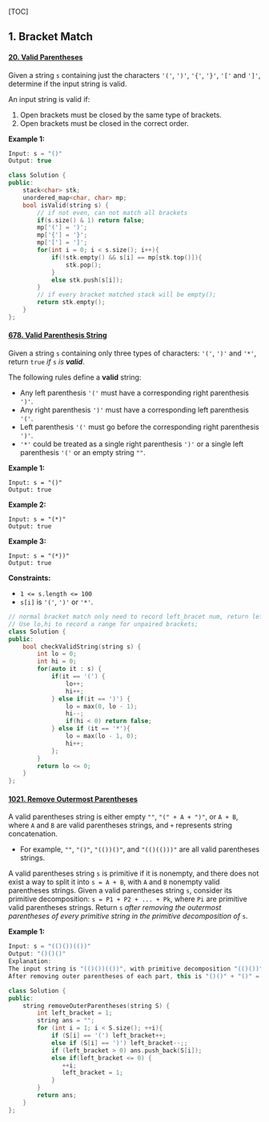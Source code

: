 [TOC]

## 1. Bracket Match

#### [20. Valid Parentheses](https://leetcode-cn.com/problems/valid-parentheses/)

Given a string `s` containing just the characters `'('`, `')'`, `'{'`, `'}'`, `'['` and `']'`, determine if the input string is valid.

An input string is valid if:

1. Open brackets must be closed by the same type of brackets.
2. Open brackets must be closed in the correct order.

**Example 1:**

```c++
Input: s = "()"
Output: true
```

```c++
class Solution {
public:
    stack<char> stk;
    unordered_map<char, char> mp;
    bool isValid(string s) {
        // if not even, can not match all brackets
        if(s.size() & 1) return false;
        mp['('] = ')';
        mp['{'] = '}';
        mp['['] = ']';
        for(int i = 0; i < s.size(); i++){
            if(!stk.empty() && s[i] == mp[stk.top()]){
                stk.pop();
            }
            else stk.push(s[i]);
        }
        // if every bracket matched stack will be empty();
        return stk.empty();
    }
};
```



#### [678. Valid Parenthesis String](https://leetcode-cn.com/problems/valid-parenthesis-string/)

Given a string `s` containing only three types of characters: `'('`, `')'` and `'*'`, return `true` *if* `s` *is **valid***.

The following rules define a **valid** string:

- Any left parenthesis `'('` must have a corresponding right parenthesis `')'`.
- Any right parenthesis `')'` must have a corresponding left parenthesis `'('`.
- Left parenthesis `'('` must go before the corresponding right parenthesis `')'`.
- `'*'` could be treated as a single right parenthesis `')'` or a single left parenthesis `'('` or an empty string `""`.

**Example 1:**

```
Input: s = "()"
Output: true
```

**Example 2:**

```
Input: s = "(*)"
Output: true
```

**Example 3:**

```
Input: s = "(*))"
Output: true
```

**Constraints:**

- `1 <= s.length <= 100`
- `s[i]` is `'('`, `')'` or `'*'`.

```c++
// normal bracket match only need to record left_bracet num, return left_bracket==0;
// Use lo,hi to record a range for unpaired brackets;
class Solution {
public:
    bool checkValidString(string s) {
        int lo = 0; 
        int hi = 0;
        for(auto it : s) {
            if(it == '(') {
                lo++;
                hi++;
            } else if(it == ')') {
                lo = max(0, lo - 1);
                hi--;
                if(hi < 0) return false;
            } else if (it == '*'){
                lo = max(lo - 1, 0);
                hi++;
            };
        }
        return lo <= 0;
    }
};
```



#### [1021. Remove Outermost Parentheses](https://leetcode-cn.com/problems/remove-outermost-parentheses/)

A valid parentheses string is either empty `""`, `"(" + A + ")"`, or `A + B`, where `A` and `B` are valid parentheses strings, and `+` represents string concatenation.

- For example, `""`, `"()"`, `"(())()"`, and `"(()(()))"` are all valid parentheses strings.

A valid parentheses string `s` is primitive if it is nonempty, and there does not exist a way to split it into `s = A + B`, with `A` and `B` nonempty valid parentheses strings. Given a valid parentheses string `s`, consider its primitive decomposition: `s = P1 + P2 + ... + Pk`, where `Pi` are primitive valid parentheses strings. Return `s` *after removing the outermost parentheses of every primitive string in the primitive decomposition of* `s`.

**Example 1:**

```c++
Input: s = "(()())(())"
Output: "()()()"
Explanation: 
The input string is "(()())(())", with primitive decomposition "(()())" + "(())".
After removing outer parentheses of each part, this is "()()" + "()" = "()()()".
```

```c++
class Solution {
public:
    string removeOuterParentheses(string S) {
        int left_bracket = 1;
        string ans = "";
        for (int i = 1; i < S.size(); ++i){
            if (S[i] == '(') left_bracket++;
            else if (S[i] == ')') left_bracket--;;
            if (left_bracket > 0) ans.push_back(S[i]);
            else if(left_bracket <= 0) {
               ++i;
               left_bracket = 1;
            }
        }
        return ans;
    }
};
```

